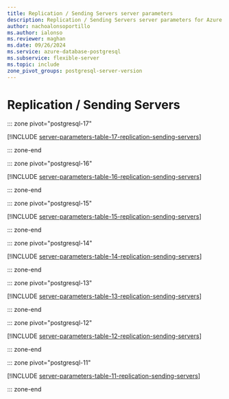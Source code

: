 ```yaml
---
title: Replication / Sending Servers server parameters
description: Replication / Sending Servers server parameters for Azure Database for PostgreSQL - Flexible Server.
author: nachoalonsoportillo
ms.author: ialonso
ms.reviewer: maghan
ms.date: 09/26/2024
ms.service: azure-database-postgresql
ms.subservice: flexible-server
ms.topic: include
zone_pivot_groups: postgresql-server-version
---
```

# Replication / Sending Servers


::: zone pivot="postgresql-17"

[!INCLUDE [server-parameters-table-17-replication-sending-servers](./includes/server-parameters-table-17-replication-sending-servers.md)]

::: zone-end


::: zone pivot="postgresql-16"

[!INCLUDE [server-parameters-table-16-replication-sending-servers](./includes/server-parameters-table-16-replication-sending-servers.md)]

::: zone-end


::: zone pivot="postgresql-15"

[!INCLUDE [server-parameters-table-15-replication-sending-servers](./includes/server-parameters-table-15-replication-sending-servers.md)]

::: zone-end


::: zone pivot="postgresql-14"

[!INCLUDE [server-parameters-table-14-replication-sending-servers](./includes/server-parameters-table-14-replication-sending-servers.md)]

::: zone-end


::: zone pivot="postgresql-13"

[!INCLUDE [server-parameters-table-13-replication-sending-servers](./includes/server-parameters-table-13-replication-sending-servers.md)]

::: zone-end


::: zone pivot="postgresql-12"

[!INCLUDE [server-parameters-table-12-replication-sending-servers](./includes/server-parameters-table-12-replication-sending-servers.md)]

::: zone-end


::: zone pivot="postgresql-11"

[!INCLUDE [server-parameters-table-11-replication-sending-servers](./includes/server-parameters-table-11-replication-sending-servers.md)]

::: zone-end


